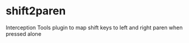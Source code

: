 # shift2paren
Interception Tools plugin to map shift keys to left and right paren when pressed alone
